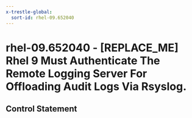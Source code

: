 ```yaml
---
x-trestle-global:
  sort-id: rhel-09.652040
---
```


# rhel-09.652040 - \[REPLACE_ME\] Rhel 9 Must Authenticate The Remote Logging Server For Offloading Audit Logs Via Rsyslog.

## Control Statement
